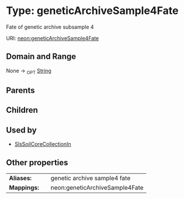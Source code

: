 
# Type: geneticArchiveSample4Fate


Fate of genetic archive subsample 4

URI: [neon:geneticArchiveSample4Fate](https://data.neonscience.org/geneticArchiveSample4Fate)


## Domain and Range

None ->  <sub>OPT</sub> [String](types/String.md)

## Parents


## Children


## Used by

 * [SlsSoilCoreCollectionIn](SlsSoilCoreCollectionIn.md)

## Other properties

|  |  |  |
| --- | --- | --- |
| **Aliases:** | | genetic archive sample4 fate |
| **Mappings:** | | neon:geneticArchiveSample4Fate |

